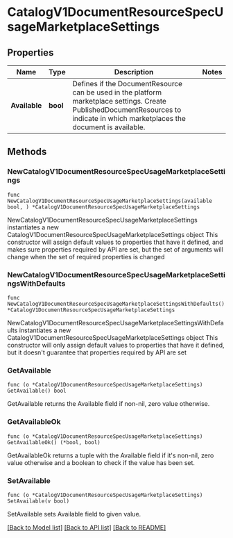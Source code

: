 # CatalogV1DocumentResourceSpecUsageMarketplaceSettings

## Properties

Name | Type | Description | Notes
------------ | ------------- | ------------- | -------------
**Available** | **bool** | Defines if the DocumentResource can be used in the platform marketplace settings. Create PublishedDocumentResources to indicate in which marketplaces the document is available. | 

## Methods

### NewCatalogV1DocumentResourceSpecUsageMarketplaceSettings

`func NewCatalogV1DocumentResourceSpecUsageMarketplaceSettings(available bool, ) *CatalogV1DocumentResourceSpecUsageMarketplaceSettings`

NewCatalogV1DocumentResourceSpecUsageMarketplaceSettings instantiates a new CatalogV1DocumentResourceSpecUsageMarketplaceSettings object
This constructor will assign default values to properties that have it defined,
and makes sure properties required by API are set, but the set of arguments
will change when the set of required properties is changed

### NewCatalogV1DocumentResourceSpecUsageMarketplaceSettingsWithDefaults

`func NewCatalogV1DocumentResourceSpecUsageMarketplaceSettingsWithDefaults() *CatalogV1DocumentResourceSpecUsageMarketplaceSettings`

NewCatalogV1DocumentResourceSpecUsageMarketplaceSettingsWithDefaults instantiates a new CatalogV1DocumentResourceSpecUsageMarketplaceSettings object
This constructor will only assign default values to properties that have it defined,
but it doesn't guarantee that properties required by API are set

### GetAvailable

`func (o *CatalogV1DocumentResourceSpecUsageMarketplaceSettings) GetAvailable() bool`

GetAvailable returns the Available field if non-nil, zero value otherwise.

### GetAvailableOk

`func (o *CatalogV1DocumentResourceSpecUsageMarketplaceSettings) GetAvailableOk() (*bool, bool)`

GetAvailableOk returns a tuple with the Available field if it's non-nil, zero value otherwise
and a boolean to check if the value has been set.

### SetAvailable

`func (o *CatalogV1DocumentResourceSpecUsageMarketplaceSettings) SetAvailable(v bool)`

SetAvailable sets Available field to given value.



[[Back to Model list]](../README.md#documentation-for-models) [[Back to API list]](../README.md#documentation-for-api-endpoints) [[Back to README]](../README.md)


